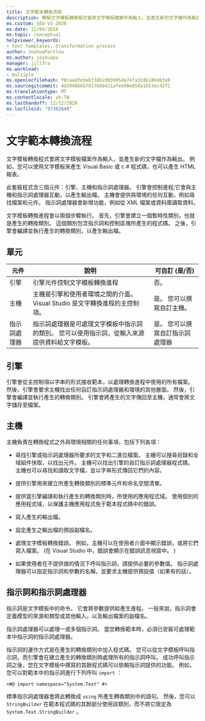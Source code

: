 ```yaml
---
title: 文字範本轉換流程
description: 瞭解文字模板轉換程式會將文字模板檔案作為輸入，並產生新的文字檔作為輸出。
ms.custom: SEO-VS-2020
ms.date: 11/04/2016
ms.topic: conceptual
helpviewer_keywords:
- text templates, transformation process
author: JoshuaPartlow
ms.author: joshuapa
manager: jillfra
ms.workload:
- multiple
ms.openlocfilehash: f0caadfe9abf38b2d83995da7efa32d618b4bfe0
ms.sourcegitcommit: 4d394866b7817689411afee98e85da1653ec42f2
ms.translationtype: MT
ms.contentlocale: zh-TW
ms.lasthandoff: 12/12/2020
ms.locfileid: "97362648"
---
```

# <a name="the-text-template-transformation-process"></a>文字範本轉換流程
文字模板轉換程式會將文字模板檔案作為輸入，並產生新的文字檔作為輸出。 例如，您可以使用文字模板來產生 Visual Basic 或 c # 程式碼，也可以產生 HTML 報表。

 此套裝程式含三個元件：引擎、主機和指示詞處理器。 引擎會控制進程;它會與主機和指示詞處理器互動，以產生輸出檔。 主機會提供與環境的任何互動，例如尋找檔案和元件。 指示詞處理器會新增功能，例如從 XML 檔案或資料庫讀取資料。

 文字模板轉換進程會以兩個步驟執行。 首先，引擎會建立一個暫時性類別，也就是產生的轉換類別。 這個類別包含指示詞和控制區塊所產生的程式碼。 之後，引擎會編譯並執行產生的轉換類別，以產生輸出檔。

## <a name="components"></a>單元

|元件|說明|可自訂 (是/否) |
|-|-|-|
|引擎|引擎元件控制文字模板轉換進程|否。|
|主機|主機是引擎和使用者環境之間的介面。 Visual Studio 是文字轉換進程的主控制項。|是。 您可以撰寫自訂主機。|
|指示詞處理器|指示詞處理器是可處理文字模板中指示詞的類別。 您可以使用指示詞，從輸入來源提供資料給文字模板。|是。 您可以撰寫自訂指示詞處理器|

## <a name="the-engine"></a>引擎
 引擎會從主控制項以字串的形式接收範本，以處理轉換進程中使用的所有檔案。 然後，引擎會要求主機找出任何自訂指示詞處理器和環境的其他層面。 然後，引擎會編譯並執行產生的轉換類別。 引擎會將產生的文字傳回至主機，通常會將文字儲存至檔案。

## <a name="the-host"></a>主機
 主機負責在轉換程式之外與環境相關的任何事項，包括下列各項：

- 尋找引擎或指示詞處理器所要求的文字和二進位檔案。 主機可以搜尋目錄和全域組件快取，以找出元件。 主機可以找出引擎的自訂指示詞處理器程式碼。 主機也可以尋找和讀取文字檔，並以字串形式傳回它們的內容。

- 提供引擎用來建立所產生轉換類別的標準元件和命名空間清單。

- 提供當引擎編譯和執行產生的轉換類別時，所使用的應用程式域。 使用個別的應用程式域，以保護主機應用程式免于範本程式碼中的錯誤。

- 寫入產生的輸出檔。

- 設定產生之輸出檔的預設副檔名。

- 處理文字模板轉換錯誤。 例如，主機可以在使用者介面中顯示錯誤，或將它們寫入檔案。  (在 Visual Studio 中，錯誤會顯示在錯誤訊息視窗中。 ) 

- 如果使用者在不提供值的情況下呼叫指示詞，請提供必要的參數值。 指示詞處理器可以指定指示詞和參數的名稱，並要求主機提供預設值（如果有的話）。

## <a name="directives-and-directive-processors"></a>指示詞和指示詞處理器
 指示詞是文字模板中的命令。 它會將參數提供給產生進程。 一般來說，指示詞會定義模型的來源和類型或其他輸入，以及輸出檔案的副檔名。

 指示詞處理器可以處理一或多個指示詞。 當您轉換範本時，必須已安裝可處理範本中指示詞的指示詞處理器。

 指示詞的運作方式是在產生的轉換類別中加入程式碼。 您可以從文字模板呼叫指示詞，而引擎會在建立產生的轉換類別時處理所有的指示詞呼叫。 成功呼叫指示詞之後，您在文字模板中撰寫的其餘程式碼可以依賴指示詞提供的功能。 例如，您可以對範本中的指示詞進行下列呼叫 `import` ：

 `<#@ import namespace="System.Text" #>`

 標準指示詞處理器會將此轉換成 `using` 所產生轉換類別中的語句。 然後，您可以 `StringBuilder` 在範本程式碼的其餘部分使用該類別，而不將它限定為 `System.Text.StringBuilder` 。
